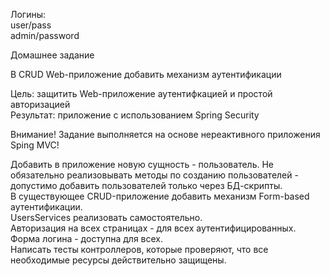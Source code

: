 Логины:   
    user/pass   
    admin/password   

Домашнее задание   

В CRUD Web-приложение добавить механизм аутентификации   

Цель: защитить Web-приложение аутентифкацией и простой авторизацией   
Результат: приложение с использованием Spring Security   

Внимание! Задание выполняется на основе нереактивного приложения Sping MVC!   

Добавить в приложение новую сущность - пользователь. Не обязательно реализовывать методы по созданию пользователей - допустимо добавить пользователей только через БД-скрипты.   
В существующее CRUD-приложение добавить механизм Form-based аутентификации.   
UsersServices реализовать самостоятельно.   
Авторизация на всех страницах - для всех аутентифицированных. Форма логина - доступна для всех.   
Написать тесты контроллеров, которые проверяют, что все необходимые ресурсы действительно защищены.   